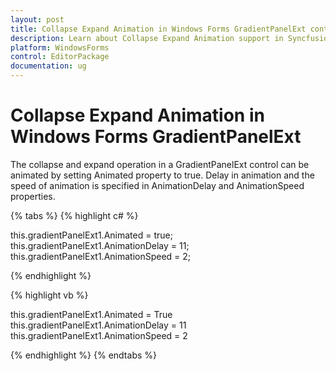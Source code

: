 ```yaml
---
layout: post
title: Collapse Expand Animation in Windows Forms GradientPanelExt control | Syncfusion
description: Learn about Collapse Expand Animation support in Syncfusion Windows Forms GradientPanelExt control and more details.
platform: WindowsForms
control: EditorPackage 
documentation: ug
---
```

# Collapse Expand Animation in Windows Forms GradientPanelExt

The collapse and expand operation in a GradientPanelExt control can be animated by setting Animated property to true. Delay in animation and the speed of animation is specified in AnimationDelay and AnimationSpeed properties.

{% tabs %}
{% highlight c# %}

this.gradientPanelExt1.Animated = true;
this.gradientPanelExt1.AnimationDelay = 11;
this.gradientPanelExt1.AnimationSpeed = 2;

{% endhighlight  %}

{% highlight vb %}

this.gradientPanelExt1.Animated = True
this.gradientPanelExt1.AnimationDelay = 11
this.gradientPanelExt1.AnimationSpeed = 2

{% endhighlight  %}
{% endtabs %}
